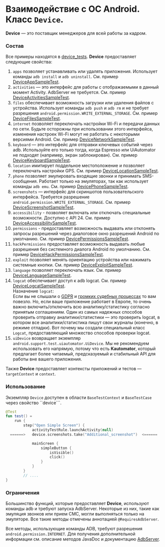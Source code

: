 # Взаимодействие с ОС Android. Класс `Device`.

**Device** — это поставщик менеджеров для всей работы за кадром.

### **Состав**

Все примеры находятся в [device_tests](https://github.com/KasperskyLab/Kaspresso/tree/master/samples/kaspresso-sample/src/androidTest/kotlin/com/kaspersky/kaspressample/device_tests).
**Device** предоставляет следующие свойства:

1. `apps` позволяет устанавливать или удалять приложения. Использует команды `adb install` и `adb uninstall`. См. пример [DeviceAppSampleTest](https://github.com/KasperskyLab/Kaspresso/blob/master/samples/kaspresso-sample/src/androidTest/kotlin/com/kaspersky/kaspressample/device_tests/DeviceAppSampleTest.kt).
2. `activities` — это интерфейс для работы с отображаемыми в данный момент Activity. AdbServer не требуется. См. пример [DeviceActivitiesSampleTest](https://github.com/KasperskyLab/Kaspresso/blob/master/samples/kaspresso-sample/src/androidTest/kotlin/com/kaspersky/kaspressample/device_tests/DeviceActivitiesSampleTest.kt).
3. `files` обеспечивает возможность загрузки или удаления файлов с устройства. Использует команды `adb push` и `adb rm` и не требует разрешения `android.permission.WRITE_EXTERNAL_STORAGE`. См. пример [DeviceFilesSampleTest](https://github.com/KasperskyLab/Kaspresso/blob/master/samples/kaspresso-sample/src/androidTest/kotlin/com/kaspersky/kaspressample/device_tests/DeviceFilesSampleTest.kt).
4. `internet` позволяет переключать настройки Wi-Fi и передачи данных по сети. Будьте осторожны при использовании этого интерфейса, изменения настроек Wi-Fi могут не работать с некоторыми версиями Android. См. пример [DeviceNetworkSampleTest](https://github.com/KasperskyLab/Kaspresso/blob/master/samples/kaspresso-sample/src/androidTest/kotlin/com/kaspersky/kaspressample/device_tests/DeviceNetworkSampleTest.kt).
5. `keyboard` — это интерфейс для отправки ключевых событий через adb. Используйте его только тогда, когда Espresso или UiAutomator не подходят (например, экран заблокирован). См. пример [DeviceKeyboardSampleTest](https://github.com/KasperskyLab/Kaspresso/blob/master/samples/kaspresso-sample/src/androidTest/kotlin/com/kaspersky/kaspressample/device_tests/DeviceKeyboardSampleTest.kt).
6. `location` имитирует поддельное местоположение и позволяет переключать настройки GPS. См. пример [DeviceLocationSampleTest](https://github.com/KasperskyLab/Kaspresso/blob/master/samples/kaspresso-sample/src/androidTest/kotlin/com/kaspersky/kaspressample/device_tests/DeviceLocationSampleTest.kt).
7. `phone` позволяет эмулировать входящие звонки и принимать SMS-сообщения. Работает только на эмуляторах, так как использует команды `adb emu`. См. пример [DevicePhoneSampleTest](https://github.com/KasperskyLab/Kaspresso/blob/master/samples/kaspresso-sample/src/androidTest/kotlin/com/kaspersky/kaspressample/device_tests/DevicePhoneSampleTest.kt).
8. `screenshots` — интерфейс для скриншотов пользовательского интерфейса. Требуется разрешение `android.permission.WRITE_EXTERNAL_STORAGE`. См. пример [DeviceScreenshotSampleTest](https://github.com/KasperskyLab/Kaspresso/blob/master/samples/kaspresso-sample/src/androidTest/kotlin/com/kaspersky/kaspressample/device_tests/DeviceScreenshotSampleTest.kt).
9. `accessibility` - позволяет включать или отключать специальные возможности. Доступно с API 24. См. пример [DeviceAccessibilitySampleTest](https://github.com/KasperskyLab/Kaspresso/blob/master/samples/kaspresso-sample/src/androidTest/kotlin/com/kaspersky/kaspressample/device_tests/DeviceAccessibilitySampleTest.kt).
10. `permissions` - предоставляет возможность выдавать или отклонять запросы разрешений через диалоговое окно разрешений Android по умолчанию. См. пример [DevicePermissionsSampleTest](https://github.com/KasperskyLab/Kaspresso/blob/master/samples/kaspresso-sample/src/androidTest/kotlin/com/kaspersky/kaspressample/device_tests/DevicePermissionsSampleTest.kt).
11. `hackPermissions` предоставляет возможность выдавать любые разрешения без системного диалога Android по умолчанию. См. пример [DeviceHackPermissionsSampleTest](https://github.com/KasperskyLab/Kaspresso/blob/master/samples/kaspresso-sample/src/androidTest/kotlin/com/kaspersky/kaspressample/device_tests/DeviceHackPermissionsSampleTest.kt).
12. `exploit` позволяет менять ориентацию устройства или нажимать системные кнопки. См. пример [DeviceExploitSampleTest](https://github.com/KasperskyLab/Kaspresso/blob/master/samples/kaspresso-sample/src/androidTest/kotlin/com/kaspersky/kaspressample/device_tests/DeviceExploitSampleTest.kt).
13. `language` позволяет переключать язык. См. пример [DeviceLanguageSampleTest](https://github.com/KasperskyLab/Kaspresso/blob/master/samples/kaspresso-sample/src/androidTest/kotlin/com/kaspersky/kaspressample/device_tests/DeviceLanguageSampleTest.kt).
14. `logcat` обеспечивает доступ к adb logcat. См. пример [DeviceLogcatSampleTest](https://github.com/KasperskyLab/Kaspresso/blob/master/samples/kaspresso-sample/src/androidTest/kotlin/com/kaspersky/kaspressample/device_tests/DeviceLogcatSampleTest.kt). <br>
    Назначение `logcat`: <br>
    Если вы не слышали о [GDPR](https://gdpr-info.eu/) и [громких судебных процессах](https://www.theverge.com/2019/1/21/18191591/google-gdpr-fine-50-million-euro-data-consent-cnil) то вам повезло. Но, если ваше приложение работает в Европе, то очень важно включить/отключить всю аналитику/статистику согласно принятым соглашениям.
    Один из самых надежных способов проверить отправку аналитики/статистики — это проверить logcat, в котором все аналитики/статистика пишут свои журналы (конечно, в режиме отладки).
    Вот почему мы создали специальный класс `Logcat`, предоставляющий множество способов проверки logcat.
15. `uiDevice` возвращает экземпляр ```android.support.test.uiautomator.UiDevice```. Мы не рекомендуем использовать его напрямую, потому что есть **Kautomator**, который предлагает более читаемый, предсказуемый и стабильный API для работы вне вашего приложения.

Также **Device** предоставляет контексты приложений и тестов — `targetContext` и `context`.

### **Использование**

Экземпляр `Device` доступен в области `BaseTestContext` и `BaseTestCase` через свойство ``device```.
```kotlin
@Test
fun test() =
    run {
        step("Open Simple Screen") {
            activityTestRule.launchActivity(null)
  ======>   device.screenshots.take("Additional_screenshot")  <======

            mainScreen {
                simpleButton {
                    isVisible()
                    click()
                }
            }
        }
        // ....
}
```

### **Ограничения**

Большинство функций, которые предоставляет **Device**, используют команды adb и требуют запуска AdbServer.
Некоторые из них, такие как эмуляция звонков или прием СМС, могли выполняться только на эмуляторе. Все такие методы отмечены аннотацией ```@RequiresAdbServer```.

Все методы, использующие команды ADB, требуют разрешения `android.permission.INTERNET`.
Для получения дополнительной информации см. описание методов JavaDoc и документацию [AdbServer](https://kasperskylab.github.io/Kaspresso/ru/Wiki/Executing_adb_commands/).
